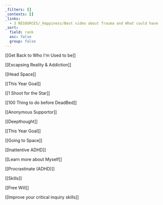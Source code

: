 ```yaml
---
_filters: []
_contexts: []
_links:
  - 3 RESOURCES/_Happiness/Best video about Trauma and What could have been.md
_sort:
  field: rank
  asc: false
  group: false
---
```

[[Get Back to Who I'm Used to be]]

[[Escapsing Reality & Addiction]]

[[Head Space]]

[[This Year Goal]]

[[1 Shoot for the Star]]

[[100 Thing to do before DeadBed]]

[[Anonymous Supportor]]

[[Deepthought]]

[[This Year Goal]]

[[Going to Space]]

[[Inattentive ADHD]]

[[Learn more about Myself]]

[[Procrastinate (ADHD)]]

[[Skills]]

[[Free Will]]

[[Improve your critical inquiry skills]]